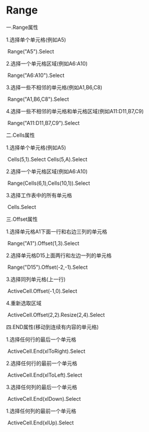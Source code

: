 # Range

一.Range属性

1.选择单个单元格(例如A5)

​              Range("A5").Select

2.选择一个单元格区域(例如A6:A10)

​              Range("A6:A10").Select

3.选择一些不相邻的单元格(例如A1,B6,C8)

​              Range("A1,B6,C8").Select

4.选择一些不相邻的单元格和单元格区域(例如A11:D11,B7,C9)

​              Range("A11:D11,B7,C9").Select

二.Cells属性

1.选择单个单元格(例如A5)

​              Cells(5,1).Select                   Cells(5,A).Select

2.选择一个单元格区域(例如A6:A10)

​              Range(Cells(6,1),Cells(10,1)).Select

3.选择工作表中的所有单元格

​              Cells.Select

三.Offset属性

1.选择单元格A1下面一行和右边三列的单元格

​              Range("A1").Offset(1,3).Select

2.选择单元格D15上面两行和左边一列的单元格

​              Range("D15").Offset(-2,-1).Select

3.选择同列单元格(上一行)

​              ActiveCell.Offset(-1,0).Select

4.重新选取区域

​              ActiveCell.Offset(2,2).Resize(2,4).Select

四.END属性(移动到连续有内容的单元格)

1.选择任何行的最后一个单元格

​              ActiveCell.End(xlToRight).Select

2.选择任何行的最前一个单元格

​              ActiveCell.End(xlToLeft).Select

3.选择任何列的最后一个单元格

​              ActiveCell.End(xlDown).Select

1.选择任何列的最前一个单元格

​              ActiveCell.End(xlUp).Select